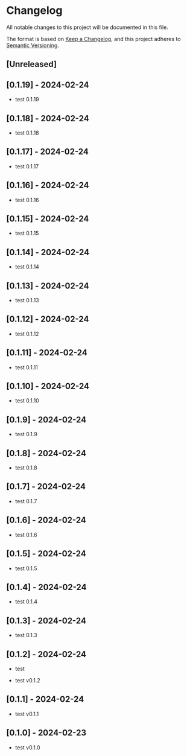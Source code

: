 # Changelog
All notable changes to this project will be documented in this file.

The format is based on [Keep a Changelog](https://keepachangelog.com/en/1.0.0/),
and this project adheres to [Semantic Versioning](https://semver.org/spec/v2.0.0.html).

## [Unreleased]

## [0.1.19] - 2024-02-24
  - test 0.1.19

## [0.1.18] - 2024-02-24
  - test 0.1.18

## [0.1.17] - 2024-02-24
  - test 0.1.17

## [0.1.16] - 2024-02-24
  - test 0.1.16

## [0.1.15] - 2024-02-24
  - test 0.1.15

## [0.1.14] - 2024-02-24
  - test 0.1.14

## [0.1.13] - 2024-02-24
  - test 0.1.13

## [0.1.12] - 2024-02-24
  - test 0.1.12

## [0.1.11] - 2024-02-24
  - test 0.1.11

## [0.1.10] - 2024-02-24
  - test 0.1.10

## [0.1.9] - 2024-02-24
  - test 0.1.9

## [0.1.8] - 2024-02-24
  - test 0.1.8

## [0.1.7] - 2024-02-24
  - test 0.1.7

## [0.1.6] - 2024-02-24
  - test 0.1.6

## [0.1.5] - 2024-02-24
  - test 0.1.5

## [0.1.4] - 2024-02-24
  - test 0.1.4

## [0.1.3] - 2024-02-24
  - test 0.1.3

## [0.1.2] - 2024-02-24
  - test

- test v0.1.2

## [0.1.1] - 2024-02-24

- test v0.1.1

## [0.1.0] - 2024-02-23

- test v0.1.0



